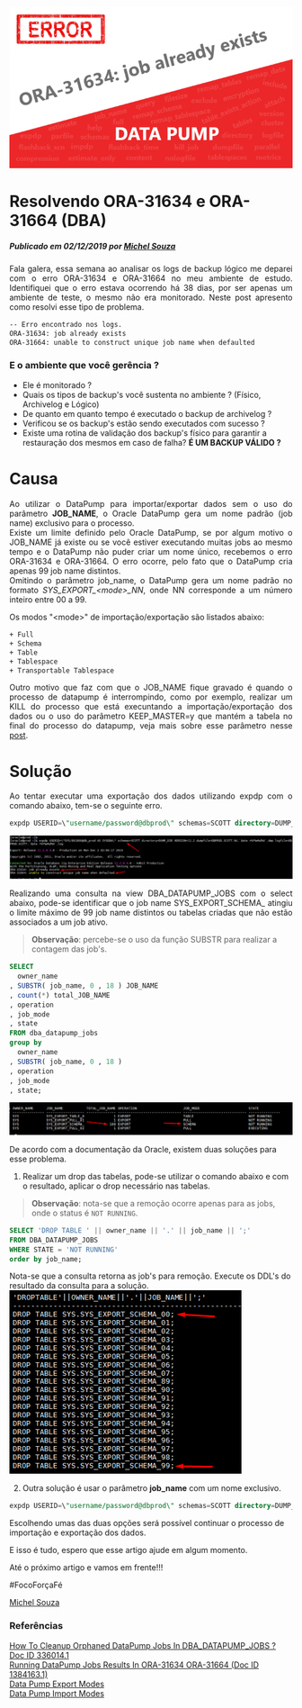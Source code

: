 ![](../img/ORA-31634.png)

# Resolvendo ORA-31634 e ORA-31664 (DBA)
##### Publicado em 02/12/2019 por [Michel Souza](https://www.linkedin.com/in/michel-ferreira-souza/)

<p style="text-align: justify">
Fala galera, essa semana ao analisar os logs de backup lógico me deparei com o erro ORA-31634 e ORA-31664 no meu ambiente de estudo. Identifiquei que o erro estava ocorrendo há 38 dias, por ser apenas um ambiente de teste, o mesmo não era monitorado. Neste post apresento como resolvi esse tipo de problema.
</p>

``` 
-- Erro encontrado nos logs.
ORA-31634: job already exists  
ORA-31664: unable to construct unique job name when defaulted
```
### E o ambiente que você gerência ?
 + Ele é monitorado ?<br>
 + Quais os tipos de backup's você sustenta no ambiente ? (Físico, Archivelog e Lógico)<br>
 + De quanto em quanto tempo é executado o backup de archivelog ?<br>
 + Verificou se os backup's estão sendo executados com sucesso ?<br>
 + Existe uma rotina de validação dos backup's físico para garantir a restauração dos mesmos em caso de falha? **É UM BACKUP VÁLIDO ?**

# Causa
<p style="text-align: justify">
Ao utilizar o DataPump para importar/exportar dados sem o uso do parâmetro <font style='font-weight:bold;'>JOB_NAME</font>, o Oracle DataPump gera um nome padrão (job name) exclusivo para o processo.  <br>
Existe um limite definido pelo Oracle DataPump, se por algum motivo o JOB_NAME já existe ou se você estiver executando muitas jobs ao mesmo tempo e o DataPump não puder criar um nome único, recebemos o erro ORA-31634 e ORA-31664. O erro ocorre, pelo fato que o DataPump cria apenas 99 job name distintos. <br>
Omitindo o parâmetro job_name, o DataPump gera um nome padrão no formato <i>SYS_EXPORT_&lt;mode&gt;_NN</i>, onde NN corresponde a um número inteiro entre 00 a 99. <br> 
</p>

Os modos "&lt;mode&gt;" de importação/exportação são listados abaixo:

    + Full
    + Schema
    + Table
    + Tablespace 
    + Transportable Tablespace
<p style="text-align: justify">
Outro motivo que faz com que o JOB_NAME fique gravado é quando o processo de datapump é interrompindo, como por exemplo, realizar um KILL do processo que está execuntando a importação/exportação dos dados ou o uso do parâmetro KEEP_MASTER=y que mantém a tabela no final do processo do datapump, veja mais sobre esse parâmetro nesse <a href="https://aprakash.wordpress.com/2011/08/17/keep_master-and-metrics-in-expdpimdp/">post</a>.
</p>


# Solução
<p style="text-align: justify">
Ao tentar executar uma exportação dos dados utilizando expdp com o comando abaixo, tem-se o seguinte erro.
</p>

```sql
expdp USERID=\"username/password@dbprod\" schemas=SCOTT directory=DUMP_DIR VERSION=11.2 dumpfile=DBPROD.SCOTT.%U.`date +%Y%m%d%H`.dmp logfile=DBPROD.SCOTT.`date +%Y%m%d%H`.log
```
![](../img/error-ORA-31634.png)


<p style="text-align: justify">
Realizando uma consulta na view DBA_DATAPUMP_JOBS com o select abaixo, pode-se identificar que o job name SYS_EXPORT_SCHEMA_ atingiu o limite máximo de 99 job name distintos ou tabelas criadas que não estão associados a um job ativo.
</p>

> **Observação**: percebe-se o uso da função SUBSTR para realizar a contagem das job's. 

```sql
SELECT 
  owner_name
, SUBSTR( job_name, 0 , 18 ) JOB_NAME
, count(*) total_JOB_NAME
, operation
, job_mode
, state
FROM dba_datapump_jobs
group by 
  owner_name
, SUBSTR( job_name, 0 , 18 )
, operation
, job_mode
, state;
```
![](../img/schema_100_jobs.png)

De acordo com a documentação da Oracle, existem duas soluções para esse problema.

1) Realizar um drop das tabelas, pode-se utilizar o comando abaixo e com o resultado, aplicar o drop necessário nas tabelas.
> **Observação**: nota-se que a remoção ocorre apenas para as jobs, onde o status é ```NOT RUNNING```. 
```sql
SELECT 'DROP TABLE ' || owner_name || '.' || job_name || ';' 
FROM DBA_DATAPUMP_JOBS 
WHERE STATE = 'NOT RUNNING' 
order by job_name; 
```
Nota-se que a consulta retorna as job's para remoção. Execute os DDL's do resultado da consulta para a solução.
![](../img/total_job_name_created.png)

2) Outra solução é usar o parâmetro **job_name** com um nome exclusivo.
```sql
expdp USERID=\"username/password@dbprod\" schemas=SCOTT directory=DUMP_DIR VERSION=11.2 job_name=seu_job_name_unico dumpfile=DBPROD.SCOTT.%U.`date +%Y%m%d%H`.dmp logfile=DBPROD.SCOTT.`date +%Y%m%d%H`.log
```
Escolhendo umas das duas opções será possível continuar o processo de importação e exportação dos dados.

E isso é tudo, espero que esse artigo ajude em algum momento. 

Até o próximo artigo e vamos em frente!!!

#FocoForçaFé

[Michel Souza](https://www.linkedin.com/in/michel-ferreira-souza/)


 ### Referências
[How To Cleanup Orphaned DataPump Jobs In DBA_DATAPUMP_JOBS ? Doc ID 336014.1](https://support.oracle.com/epmos/faces/DocumentDisplay?_afrLoop=75035782501065&id=336014.1&_afrWindowMode=0&_adf.ctrl-state=w6syc6onv_139) <br>
[Running DataPump Jobs Results In ORA-31634 ORA-31664 (Doc ID 1384163.1)](https://support.oracle.com/epmos/faces/DocumentDisplay?_afrLoop=75006867427654&id=1384163.1&displayIndex=1&_afrWindowMode=0&_adf.ctrl-state=w6syc6onv_73#SYMPTOM) <br>
[Data Pump Export Modes](https://docs.oracle.com/database/121/SUTIL/GUID-8E497131-6B9B-4CC8-AA50-35F480CAC2C4.htm#SUTIL826) <br>
[Data Pump Import Modes](https://docs.oracle.com/database/121/SUTIL/GUID-AAA85047-A8DD-4F21-9EA2-9363D290648D.htm)